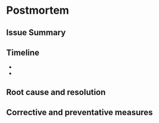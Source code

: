 # Postmortem   
## Issue Summary   

## Timeline   
-
-
## Root cause and resolution   

## Corrective and preventative measures   
